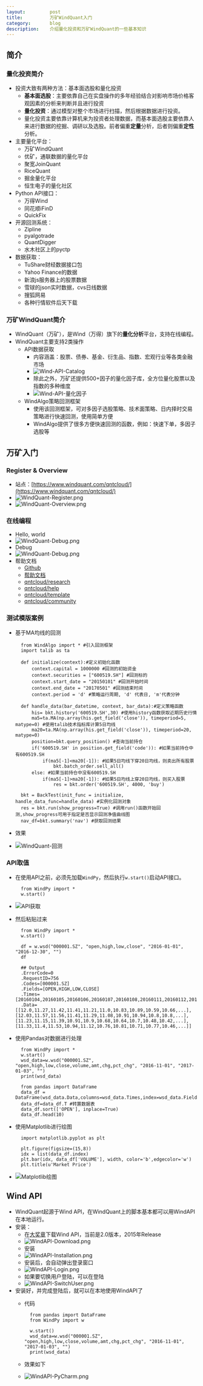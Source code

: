 ```yaml
---
layout:         post
title:          万矿WindQuant入门
category:       blog
description:    介绍量化投资和万矿WindQuant的一些基本知识
---
```


## 简介

### 量化投资简介
- 投资大致有两种方法：基本面选股和量化投资
	- **基本面选股**：主要依靠自己在实盘操作的多年经验结合对影响市场价格客观因素的分析来判断并且进行投资
	- **量化投资**：通过模型对整个市场进行扫描，然后根据数据进行投资。
	- 量化投资主要依靠计算机来为投资者处理数据，而基本面选股主要依靠人来进行数据的挖掘、调研以及选股。前者偏重**定量**分析，后者则偏重**定性**分析。
- 主要量化平台：
	- 万矿WindQuant
	- 优矿，通联数据的量化平台
	- 聚宽JoinQuant
	- RiceQuant
	- 掘金量化平台
	- 恒生电子的量化社区
- Python API接口：
	- 万得Wind
	- 同花顺iFinD
	- QuickFix
- 开源回测系统：
	- Zipline
	- pyalgotrade
	- QuantDigger
	- 水木社区上的pyctp
- 数据获取：
	- TuShare财经数据接口包
	- Yahoo Finance的数据
	- 新浪js服务器上的股票数据
	- 雪球的json实时数据，cvs日线数据
	- 搜狐网易
	- 各种行情软件后天下载

### 万矿WindQuant简介
- WindQuant（万矿），是Wind（万得）旗下的**量化分析**平台，支持在线编程。 
- WindQuant主要支持2类操作
	- API数据获取
		- 内容涵盖：股票、债券、基金、衍生品、指数、宏观行业等各类金融市场
		- ![Wind-API-Catalog](http://5b0988e595225.cdn.sohucs.com/images/20171214/f62f4e2614e140f7993f0476b6e6ee60.jpeg)
		- 除此之外，万矿还提供500+因子的量化因子库，全方位量化股票以及指数的多种维度
		- ![Wind-API-量化因子](http://5b0988e595225.cdn.sohucs.com/images/20171214/47eb525deb4646b286dab6e9d5c4dc92.jpeg)
	- WindAlgo策略回测框架
		- 使用该回测框架，可对多因子选股策略、技术面策略、日内择时交易策略进行快速回测，使用简单方便
		- WindAlgo提供了很多方便快速回测的函数，例如：快速下单，多因子选股等

## 万矿入门

### Register & Overview
- 站点：[https://www.windquant.com/qntcloud/](https://www.windquant.com/qntcloud/)
- ![WindQuant-Register.png](https://raw.githubusercontent.com/wu-wenxiang/Media-WebLink/master/qiniu/8d2aaccebe604eb4947cd7d2953a5478-WindQuant-Register.png)
- ![WindQuant-Overview.png](https://raw.githubusercontent.com/wu-wenxiang/Media-WebLink/master/qiniu/8d2aaccebe604eb4947cd7d2953a5478-WindQuant-Overview.png)

### 在线编程
- Hello, world
- ![WindQuant-Debug.png](https://raw.githubusercontent.com/wu-wenxiang/Media-WebLink/master/qiniu/8d2aaccebe604eb4947cd7d2953a5478-WindQuant-CodeBlock.png)
- Debug
- ![WindQuant-Debug.png](https://raw.githubusercontent.com/wu-wenxiang/Media-WebLink/master/qiniu/8d2aaccebe604eb4947cd7d2953a5478-WindQuant-Debug.png)
- 帮助文档
	- [Github](https://github.com/WindQuant/Official/tree/master/WAPIWrapper/WAPIWrapperPython)
	- [帮助文档](http://www.dajiangzhang.com/document)  
	- [qntcloud/research](https://www.windquant.com/qntcloud/research)
	- [qntcloud/help](https://www.windquant.com/qntcloud/help)
	- [qntcloud/template](https://www.windquant.com/qntcloud/template)
	- [qntcloud/community](https://www.windquant.com/qntcloud/community#c=recommend&page=1)

### 测试模版案例
- 基于MA均线的回测

		from WindAlgo import * #引入回测框架
		import talib as ta
		
		def initialize(context):#定义初始化函数
		    context.capital = 1000000 #回测的初始资金
		    context.securities = ["600519.SH"] #回测标的
		    context.start_date = "20150101" #回测开始时间
		    context.end_date = "20170501" #回测结束时间
		    context.period = 'd' #策略运行周期, 'd' 代表日, 'm'代表分钟
		
		def handle_data(bar_datetime, context, bar_data):#定义策略函数
		    his= bkt.history('600519.SH',30) #使用history函数获取近期历史行情
		    ma5=ta.MA(np.array(his.get_field('close')), timeperiod=5, matype=0) #使用talib技术指标库计算5日均线
		    ma20=ta.MA(np.array(his.get_field('close')), timeperiod=20, matype=0)
		    position=bkt.query_position() #查询当前持仓
		    if('600519.SH' in position.get_field('code')): #如果当前持仓中有600519.SH
		        if(ma5[-1]<ma20[-1]): #如果5日均线下穿20日均线，则卖出所有股票
		            bkt.batch_order.sell_all()
		    else: #如果当前持仓中没有600519.SH
		        if(ma5[-1]>ma20[-1]): #如果5日均线上穿20日均线，则买入股票
		            res = bkt.order('600519.SH', 4000, 'buy')

		bkt = BackTest(init_func = initialize, handle_data_func=handle_data) #实例化回测对象
		res = bkt.run(show_progress=True) #调用run()函数开始回测,show_progress可用于指定是否显示回测净值曲线图
		nav_df=bkt.summary('nav') #获取回测结果
- 效果
- ![WindQuant-回测](http://5b0988e595225.cdn.sohucs.com/images/20171214/11bc8ab7f3aa4eea92c8a2e18df4bd05.gif)

### API取值
- 在使用API之前，必须先加载`WindPy`，然后执行`w.start()`启动API接口。

		from WindPy import *
		w.start() 
- ![API获取](https://www.windquant.com/qntcloud/ftp/image/20180531/a50c3d1c-4f2a-43c9-9307-a8461d2d9a6e.png)
- 然后粘贴过来

		from WindPy import *
		w.start()
		
		df = w.wsd("000001.SZ", "open,high,low,close", "2016-01-01", "2016-12-30", "")
		df
		
		## Output
		.ErrorCode=0
		.RequestID=756
		.Codes=[000001.SZ]
		.Fields=[OPEN,HIGH,LOW,CLOSE]
		.Times=[20160104,20160105,20160106,20160107,20160108,20160111,20160112,20160113,20160114,20160115,...]
		.Data=[[12.0,11.27,11.42,11.41,11.21,11.0,10.83,10.89,10.59,10.66,...],[12.03,11.57,11.56,11.41,11.29,11.08,10.91,10.94,10.8,10.8,...],[11.23,11.15,11.39,10.91,10.9,10.68,10.64,10.7,10.48,10.42,...],[11.33,11.4,11.53,10.94,11.12,10.76,10.81,10.71,10.77,10.46,...]]
- 使用Pandas对数据进行处理

		from WindPy import *
		w.start()
		wsd_data=w.wsd("000001.SZ", "open,high,low,close,volume,amt,chg,pct_chg", "2016-11-01", "2017-01-03", "")
		print(wsd_data)
		
		from pandas import DataFrame 
		data_df = DataFrame(wsd_data.Data,columns=wsd_data.Times,index=wsd_data.Fields)
		data_df=data_df.T #转置数据表
		data_df.sort(['OPEN'], inplace=True)
		data_df.head(10)
- 使用Matplotlib进行绘图

		import matplotlib.pyplot as plt

		plt.figure(figsize=(15,8))
		idx = list(data_df.index)
		plt.bar(idx, data_df['VOLUME'], width, color='b',edgecolor='w')
		plt.title(u'Market Price')
- ![Matplotlib绘图](https://raw.githubusercontent.com/wu-wenxiang/Media-WebLink/master/qiniu/8d2aaccebe604eb4947cd7d2953a5478-Matplotlib.png)

## Wind API
- WindQuant起源于Wind API，在WindQuant上的脚本基本都可以用WindAPI在本地运行。
- 安装：
	- 在[大奖章](http://www.dajiangzhang.com/document)下载Wind API，当前是2.0版本，2015年Release
	- ![WindAPI-Download.png](https://raw.githubusercontent.com/wu-wenxiang/Media-WebLink/master/qiniu/8d2aaccebe604eb4947cd7d2953a5478-WindAPI-Download.png)
	- 安装
	- ![WindAPI-Installation.png](https://raw.githubusercontent.com/wu-wenxiang/Media-WebLink/master/qiniu/8d2aaccebe604eb4947cd7d2953a5478-WindAPI-Installation.png)
	- 安装后，会自动弹出登录窗口
	- ![WindAPI-Login.png](https://raw.githubusercontent.com/wu-wenxiang/Media-WebLink/master/qiniu/8d2aaccebe604eb4947cd7d2953a5478-WindAPI-Login.png)
	- 如果要切换用户登陆，可以在登陆
	- ![WindAPI-SwitchUser.png](https://raw.githubusercontent.com/wu-wenxiang/Media-WebLink/master/qiniu/8d2aaccebe604eb4947cd7d2953a5478-WindAPI-SwitchUser.png) 
- 安装好，并完成登陆后，就可以在本地使用WindAPI了
	- 代码

			from pandas import DataFrame
			from WindPy import w
			
			w.start()
			wsd_data=w.wsd("000001.SZ", "open,high,low,close,volume,amt,chg,pct_chg", "2016-11-01", "2017-01-03", "")
			print(wsd_data) 
	- 效果如下
	- ![WindAPI-PyCharm.png](https://raw.githubusercontent.com/wu-wenxiang/Media-WebLink/master/qiniu/8d2aaccebe604eb4947cd7d2953a5478-WindAPI-PyCharm.png) 
